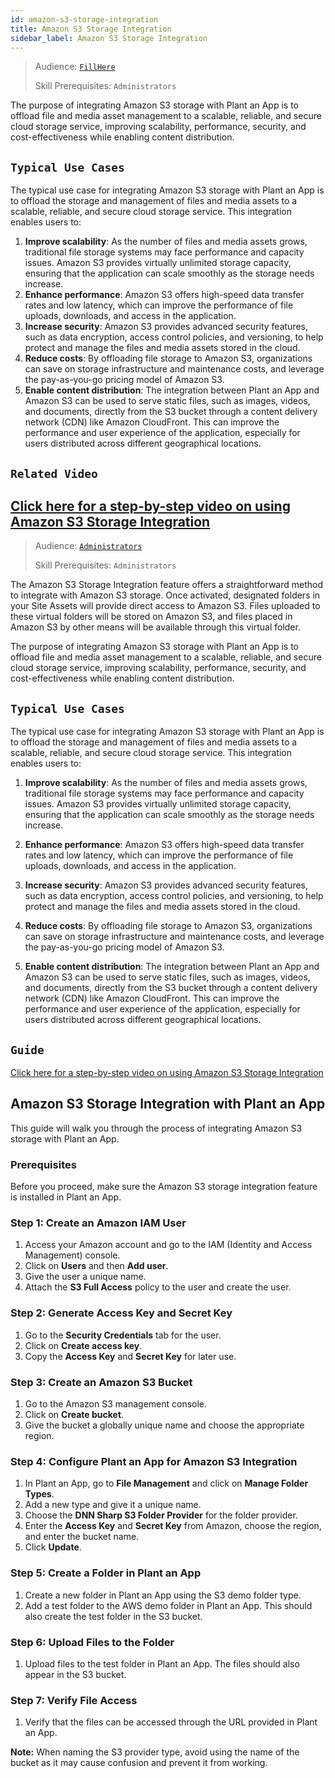```yaml
---
id: amazon-s3-storage-integration
title: Amazon S3 Storage Integration
sidebar_label: Amazon S3 Storage Integration
---
```


> Audience: [`FillHere`](audience.md#FillHere)
> 
> Skill Prerequisites: `Administrators`

The purpose of integrating Amazon S3 storage with Plant an App is to offload file and media asset management to a scalable, reliable, and secure cloud storage service, improving scalability, performance, security, and cost-effectiveness while enabling content distribution.

## `Typical Use Cases`

The typical use case for integrating Amazon S3 storage with Plant an App is to offload the storage and management of files and media assets to a scalable, reliable, and secure cloud storage service. This integration enables users to:

1. **Improve scalability**: As the number of files and media assets grows, traditional file storage systems may face performance and capacity issues. Amazon S3 provides virtually unlimited storage capacity, ensuring that the application can scale smoothly as the storage needs increase.
2. **Enhance performance**: Amazon S3 offers high-speed data transfer rates and low latency, which can improve the performance of file uploads, downloads, and access in the application.
3. **Increase security**: Amazon S3 provides advanced security features, such as data encryption, access control policies, and versioning, to help protect and manage the files and media assets stored in the cloud.
4. **Reduce costs**: By offloading file storage to Amazon S3, organizations can save on storage infrastructure and maintenance costs, and leverage the pay-as-you-go pricing model of Amazon S3.
5. **Enable content distribution**: The integration between Plant an App and Amazon S3 can be used to serve static files, such as images, videos, and documents, directly from the S3 bucket through a content delivery network (CDN) like Amazon CloudFront. This can improve the performance and user experience of the application, especially for users distributed across different geographical locations.

## `Related Video`

[Click here for a step-by-step video on using Amazon S3 Storage Integration](https://plantanapp-my.sharepoint.com/:v:/p/dale_warner/EWcs9HCiwhRMnvNa65IJNK8B5dVz7LhBACvdUnXjyFc24g?e=I3XuYI)
---


> Audience: [`Administrators`](audience.md#FillHere)
>
> Skill Prerequisites: `Administrators`

The Amazon S3 Storage Integration feature offers a straightforward method to integrate with Amazon S3 storage. Once activated, designated folders in your Site Assets will provide direct access to Amazon S3. Files uploaded to these virtual folders will be stored on Amazon S3, and files placed in Amazon S3 by other means will be available through this virtual folder.

The purpose of integrating Amazon S3 storage with Plant an App is to offload file and media asset management to a scalable, reliable, and secure cloud storage service, improving scalability, performance, security, and cost-effectiveness while enabling content distribution.

## `Typical Use Cases`

The typical use case for integrating Amazon S3 storage with Plant an App is to offload the storage and management of files and media assets to a scalable, reliable, and secure cloud storage service. This integration enables users to:

1. **Improve scalability**: As the number of files and media assets grows, traditional file storage systems may face performance and capacity issues. Amazon S3 provides virtually unlimited storage capacity, ensuring that the application can scale smoothly as the storage needs increase.

2. **Enhance performance**: Amazon S3 offers high-speed data transfer rates and low latency, which can improve the performance of file uploads, downloads, and access in the application.

3. **Increase security**: Amazon S3 provides advanced security features, such as data encryption, access control policies, and versioning, to help protect and manage the files and media assets stored in the cloud.

4. **Reduce costs**: By offloading file storage to Amazon S3, organizations can save on storage infrastructure and maintenance costs, and leverage the pay-as-you-go pricing model of Amazon S3.

5. **Enable content distribution**: The integration between Plant an App and Amazon S3 can be used to serve static files, such as images, videos, and documents, directly from the S3 bucket through a content delivery network (CDN) like Amazon CloudFront. This can improve the performance and user experience of the application, especially for users distributed across different geographical locations.


## `Guide`

[Click here for a step-by-step video on using Amazon S3 Storage Integration](https://plantanapp-my.sharepoint.com/:v:/p/dale_warner/EWcs9HCiwhRMnvNa65IJNK8B5dVz7LhBACvdUnXjyFc24g?e=I3XuYI)


## Amazon S3 Storage Integration with Plant an App

This guide will walk you through the process of integrating Amazon S3 storage with Plant an App.

### Prerequisites

Before you proceed, make sure the Amazon S3 storage integration feature is installed in Plant an App.

### Step 1: Create an Amazon IAM User

1. Access your Amazon account and go to the IAM (Identity and Access Management) console.
2. Click on **Users** and then **Add user**.
3. Give the user a unique name.
4. Attach the **S3 Full Access** policy to the user and create the user.

### Step 2: Generate Access Key and Secret Key

1. Go to the **Security Credentials** tab for the user.
2. Click on **Create access key**.
3. Copy the **Access Key** and **Secret Key** for later use.

### Step 3: Create an Amazon S3 Bucket

1. Go to the Amazon S3 management console.
2. Click on **Create bucket**.
3. Give the bucket a globally unique name and choose the appropriate region.

### Step 4: Configure Plant an App for Amazon S3 Integration

1. In Plant an App, go to **File Management** and click on **Manage Folder Types**.
2. Add a new type and give it a unique name.
3. Choose the **DNN Sharp S3 Folder Provider** for the folder provider.
4. Enter the **Access Key** and **Secret Key** from Amazon, choose the region, and enter the bucket name.
5. Click **Update**.

### Step 5: Create a Folder in Plant an App

1. Create a new folder in Plant an App using the S3 demo folder type.
2. Add a test folder to the AWS demo folder in Plant an App. This should also create the test folder in the S3 bucket.

### Step 6: Upload Files to the Folder

1. Upload files to the test folder in Plant an App. The files should also appear in the S3 bucket.

### Step 7: Verify File Access

1. Verify that the files can be accessed through the URL provided in Plant an App.

**Note:** When naming the S3 provider type, avoid using the name of the bucket as it may cause confusion and prevent it from working.
